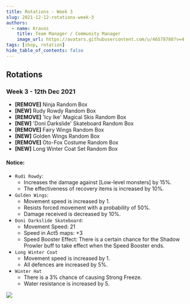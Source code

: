 ```yaml
---
title: Rotations - Week 3
slug: 2021-12-12-rotations-week-3
authors:
  - name: Kravos
    title: Team Manager / Community Manager
    image_url: https://avatars.githubusercontent.com/u/46578788?v=4
tags: [shop, rotation]
hide_table_of_contents: false
---
```

## Rotations

### **Week 3** - **12th Dec 2021**
- **[REMOVE]** Ninja Random Box
- **[NEW]** Rudy Rowdy Random Box
- **[REMOVE]** 'Icy Ike' Magical Skis Random Box
- **[NEW]** 'Doni Darkslide' Skateboard Random Box
- **[REMOVE]** Fairy Wings Random Box
- **[NEW]** Golden Wings Random Box
- **[REMOVE]** Oto-Fox Costume Random Box
- **[NEW]** Long Winter Coat Set Random Box 
#### Notice:
- `Rudi Rowdy`:
  - Increases the damage against [Low-level monsters] by 15%.
  - The effectiveness of recovery items is increased by 10%.
- `Golden Wings`:
  - Movement speed is increased by 1.
  - Resists forced movement with a probability of 50%.
  - Damage received is decreased by 10%.
- `Doni Darkslide Skateboard`:
  - Movement Speed: 21
  - Speed in Act5 maps: +3
  - Speed Booster Effect: There is a certain chance for the Shadow Prowler buff to take effect when the Speed Booster ends.
- `Long Winter Coat`
  - Movement speed is increased by 1.
  - All defences are increased by 5%.
- `Winter Hat`
  - There is a 3% chance of causing Strong Freeze.
  - Water resistance is increased by 5.

![](https://i.imgur.com/pbaUezK.png)